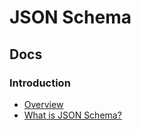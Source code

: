 # JSON Schema
## Docs
### Introduction
* [Overview](https://json-schema.org/docs)
* [What is JSON Schema?](https://json-schema.org/overview/what-is-jsonschema)
